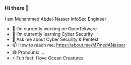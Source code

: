 ### Hi there 👋

<!--
**muhammedabdelnasser/muhammedabdelnasser** is a ✨ _special_ ✨ repository because its `README.md` (this file) appears on your GitHub profile.-->

I am Muhammed Abdel-Nasser InfoSec Engineer

- 🔭 I’m currently working on OpenTekware
- 🌱 I’m currently learning Cyber Security
- 💬 Ask me about Cyber Security & Pentest 
- 📫 How to reach me: https://about.me/M7medANasser
- 😄 Pronouns: ...
- ⚡ Fun fact: I love Ocean Creatures

